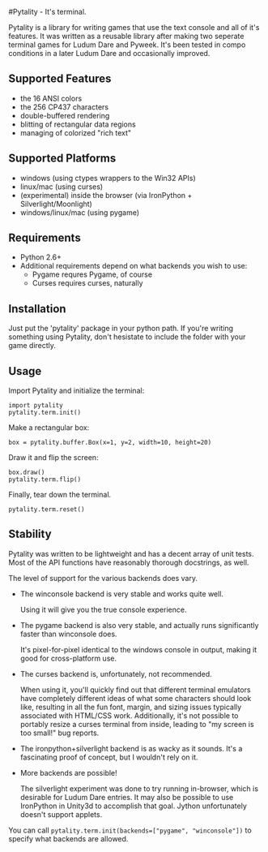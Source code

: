 #Pytality - It's terminal.

Pytality is a library for writing games that use the text console and all of it's features.
It was written as a reusable library after making two seperate terminal games for Ludum Dare and Pyweek.
It's been tested in compo conditions in a later Ludum Dare and occasionally improved.

Supported Features
------------------
* the 16 ANSI colors
* the 256 CP437 characters
* double-buffered rendering
* blitting of rectangular data regions
* managing of colorized "rich text"

Supported Platforms
-------------------
* windows (using ctypes wrappers to the Win32 APIs)
* linux/mac (using curses)
* (experimental) inside the browser (via IronPython + Silverlight/Moonlight)
* windows/linux/mac (using pygame)

Requirements
------------
* Python 2.6+
* Additional requirements depend on what backends you wish to use:
    * Pygame requres Pygame, of course
    * Curses requires curses, naturally
    
Installation
------------
Just put the 'pytality' package in your python path. If you're writing something using Pytality, don't hesistate to include the folder with your game directly.

Usage
-----

Import Pytality and initialize the terminal:

    import pytality
    pytality.term.init()

Make a rectangular box:

    box = pytality.buffer.Box(x=1, y=2, width=10, height=20)

Draw it and flip the screen:

    box.draw()
    pytality.term.flip()

Finally, tear down the terminal.

    pytality.term.reset()
    
Stability
---------
Pytality was written to be lightweight and has a decent array of unit tests.
Most of the API functions have reasonably thorough docstrings, as well.

The level of support for the various backends does vary.
* The winconsole backend is very stable and works quite well.
    
    Using it will give you the true console experience.
* The pygame backend is also very stable, and actually runs significantly faster than winconsole does.

    It's pixel-for-pixel identical to the windows console in output, making it good for cross-platform use.

* The curses backend is, unfortunately, not recommended.

    When using it, you'll quickly find out that different terminal emulators have completely different ideas of what
    some characters should look like, resulting in all the fun font, margin, and sizing issues typically associated with HTML/CSS work.
    Additionally, it's not possible to portably resize a curses terminal from inside, leading to "my screen is too small!" bug reports.

* The ironpython+silverlight backend is as wacky as it sounds. It's a fascinating proof of concept, but I wouldn't rely on it.
* More backends are possible!
    
   The silverlight experiment was done to try running in-browser, which is desirable for Ludum Dare entries. 
   It may also be possible to use IronPython in Unity3d to accomplish that goal. Jython unfortunately doesn't support applets.

You can call `pytality.term.init(backends=["pygame", "winconsole"])` to specify what backends are allowed.
